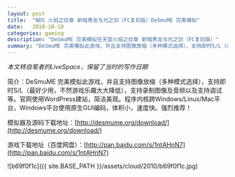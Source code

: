 ```yaml
---
layout: post
title:  "NDS 火焰之纹章 新暗黑龙与光之剑（FC复刻版）DeSmuME 完美模拟"
date:   2010-10-10
categories: gaming
description: "DeSmuME 完美模拟任天堂火焰之纹章 新暗黑龙与光之剑（FC复刻版）"
summary: "DeSmuME 完美模拟此游戏，并且支持图像放缩（多种模式选择），支持即时S/L（最好少用，不然游戏乐趣大大降低），支持录制图像及音频以及支持调试等。官网使用WordPress建站，简洁美观。程序内核跨Windows/Linux/Mac平台，Windows平台使用原生GUI编码，体积小，速度快。强烈推荐！"
---
```


*本文转自笔者的LiveSpace，保留了当时的写作日期*

简介：DeSmuME 完美模拟此游戏，并且支持图像放缩（多种模式选择），支持即时S/L（最好少用，不然游戏乐趣大大降低），支持录制图像及音频以及支持调试等。官网使用WordPress建站，简洁美观。程序内核跨Windows/Linux/Mac平台，Windows平台使用原生GUI编码，体积小，速度快。强烈推荐！

模拟器及源码下载地址：[http://desmume.org/download/](http://desmume.org/download/)

游戏下载地址（百度网盘）：[http://pan.baidu.com/s/1ntAHnN7](http://pan.baidu.com/s/1ntAHnN7)

![b69f0f1c]({{ site.BASE_PATH }}/assets/cloud/2010/b69f0f1c.jpg)